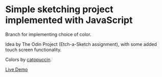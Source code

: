 # Simple sketching project implemented with JavaScript
Branch for implementing choice of color.

Idea by The Odin Project (Etch-a-Sketch assignment), with some added touch screen functionality.

Colors by [catppuccin](https://catppuccin.com/).


[Live Demo](https://gvaa.github.io/sketchy/)